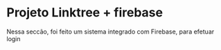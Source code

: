 # Projeto Linktree + firebase

Nessa seccão, foi feito um sistema integrado com Firebase, para efetuar login